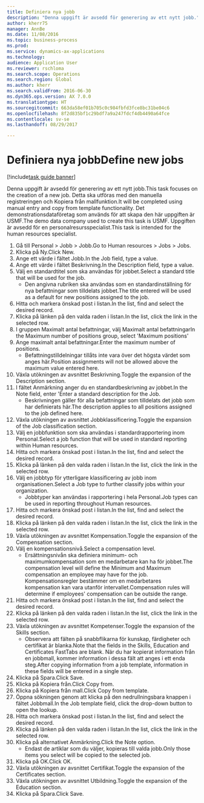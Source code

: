 ```yaml
--- 
title: Definiera nya jobb
description: "Denna uppgift är avsedd för generering av ett nytt jobb."
author: kherr75
manager: AnnBe
ms.date: 11/08/2016
ms.topic: business-process
ms.prod: 
ms.service: dynamics-ax-applications
ms.technology: 
audience: Application User
ms.reviewer: rschloma
ms.search.scope: Operations
ms.search.region: Global
ms.author: kherr
ms.search.validFrom: 2016-06-30
ms.dyn365.ops.version: AX 7.0.0
ms.translationtype: HT
ms.sourcegitcommit: 663da58ef01b705c0c984fbfd3fce8bc31be04c6
ms.openlocfilehash: 8f2d835bf1c29bdf7a9a247fdcf4db4490a64fce
ms.contentlocale: sv-se
ms.lasthandoff: 08/29/2017

---
```

# <a name="define-new-jobs"></a><span data-ttu-id="245cc-103">Definiera nya jobb</span><span class="sxs-lookup"><span data-stu-id="245cc-103">Define new jobs</span></span>

[!include[task guide banner](../../includes/task-guide-banner.md)]

<span data-ttu-id="245cc-104">Denna uppgift är avsedd för generering av ett nytt jobb.</span><span class="sxs-lookup"><span data-stu-id="245cc-104">This task focuses on the creation of a new job.</span></span> <span data-ttu-id="245cc-105">Detta ska utföras med den manuella registreringen och Kopiera från mallfunktion.</span><span class="sxs-lookup"><span data-stu-id="245cc-105">It will be completed using manual entry and copy from template functionality.</span></span> <span data-ttu-id="245cc-106">Det demonstrationsdataföretag som används för att skapa den här uppgiften är USMF.</span><span class="sxs-lookup"><span data-stu-id="245cc-106">The demo data company used to create this task is USMF.</span></span> <span data-ttu-id="245cc-107">Uppgiften är avsedd för en personalresursspecialist.</span><span class="sxs-lookup"><span data-stu-id="245cc-107">This task is intended for the human resources specialist.</span></span>

1. <span data-ttu-id="245cc-108">Gå till Personal > Jobb > Jobb.</span><span class="sxs-lookup"><span data-stu-id="245cc-108">Go to Human resources > Jobs > Jobs.</span></span>
2. <span data-ttu-id="245cc-109">Klicka på Ny.</span><span class="sxs-lookup"><span data-stu-id="245cc-109">Click New.</span></span>
3. <span data-ttu-id="245cc-110">Ange ett värde i fältet Jobb.</span><span class="sxs-lookup"><span data-stu-id="245cc-110">In the Job field, type a value.</span></span>
4. <span data-ttu-id="245cc-111">Ange ett värde i fältet Beskrivning.</span><span class="sxs-lookup"><span data-stu-id="245cc-111">In the Description field, type a value.</span></span>
5. <span data-ttu-id="245cc-112">Välj en standardtitel som ska användas för jobbet.</span><span class="sxs-lookup"><span data-stu-id="245cc-112">Select a standard title that will be used for the job.</span></span> 
    * <span data-ttu-id="245cc-113">Den angivna rubriken ska användas som en standardinställning för nya befattningar som tilldelats jobbet.</span><span class="sxs-lookup"><span data-stu-id="245cc-113">The title entered will be used as a default for new positions assigned to the job.</span></span>  
6. <span data-ttu-id="245cc-114">Hitta och markera önskad post i listan.</span><span class="sxs-lookup"><span data-stu-id="245cc-114">In the list, find and select the desired record.</span></span>
7. <span data-ttu-id="245cc-115">Klicka på länken på den valda raden i listan.</span><span class="sxs-lookup"><span data-stu-id="245cc-115">In the list, click the link in the selected row.</span></span>
8. <span data-ttu-id="245cc-116">I gruppen Maximalt antal befattningar, välj Maximalt antal befattningar</span><span class="sxs-lookup"><span data-stu-id="245cc-116">In the Maximum number of positions group, select 'Maximum positions'</span></span>
9. <span data-ttu-id="245cc-117">Ange maximalt antal befattningar.</span><span class="sxs-lookup"><span data-stu-id="245cc-117">Enter the maximum number of positions.</span></span> 
    * <span data-ttu-id="245cc-118">Befattningstilldelningar tillåts inte vara över det högsta värdet som anges här.</span><span class="sxs-lookup"><span data-stu-id="245cc-118">Position assignments will not be allowed above the maximum value entered here.</span></span>  
10. <span data-ttu-id="245cc-119">Växla utökningen av avsnittet Beskrivning.</span><span class="sxs-lookup"><span data-stu-id="245cc-119">Toggle the expansion of the Description section.</span></span>
11. <span data-ttu-id="245cc-120">I fältet Anmärkning anger du en standardbeskrivning av jobbet.</span><span class="sxs-lookup"><span data-stu-id="245cc-120">In the Note field, enter 'Enter a standard description for the Job.</span></span>
    * <span data-ttu-id="245cc-121">Beskrivningen gäller för alla befattningar som tilldelats det jobb som har definierats här.</span><span class="sxs-lookup"><span data-stu-id="245cc-121">The description applies to all positions assigned to the job defined here.</span></span>  
12. <span data-ttu-id="245cc-122">Växla utökningen av avsnittet Jobbklassificering.</span><span class="sxs-lookup"><span data-stu-id="245cc-122">Toggle the expansion of the Job classification section.</span></span>
13. <span data-ttu-id="245cc-123">Välj en jobbfunktion som ska användas i standardrapportering inom Personal.</span><span class="sxs-lookup"><span data-stu-id="245cc-123">Select a job function that will be used in standard reporting within Human resources.</span></span>
14. <span data-ttu-id="245cc-124">Hitta och markera önskad post i listan.</span><span class="sxs-lookup"><span data-stu-id="245cc-124">In the list, find and select the desired record.</span></span>
15. <span data-ttu-id="245cc-125">Klicka på länken på den valda raden i listan.</span><span class="sxs-lookup"><span data-stu-id="245cc-125">In the list, click the link in the selected row.</span></span>
16. <span data-ttu-id="245cc-126">Välj en jobbtyp för ytterligare klassificering av jobb inom organisationen.</span><span class="sxs-lookup"><span data-stu-id="245cc-126">Select a Job type to further classify jobs within your organization.</span></span> 
    * <span data-ttu-id="245cc-127">Jobbtyper kan användas i rapportering i hela Personal.</span><span class="sxs-lookup"><span data-stu-id="245cc-127">Job types can be used in reporting throughout Human resources.</span></span>  
17. <span data-ttu-id="245cc-128">Hitta och markera önskad post i listan.</span><span class="sxs-lookup"><span data-stu-id="245cc-128">In the list, find and select the desired record.</span></span>
18. <span data-ttu-id="245cc-129">Klicka på länken på den valda raden i listan.</span><span class="sxs-lookup"><span data-stu-id="245cc-129">In the list, click the link in the selected row.</span></span>
19. <span data-ttu-id="245cc-130">Växla utökningen av avsnittet Kompensation.</span><span class="sxs-lookup"><span data-stu-id="245cc-130">Toggle the expansion of the Compensation section.</span></span>
20. <span data-ttu-id="245cc-131">Välj en kompensationsnivå.</span><span class="sxs-lookup"><span data-stu-id="245cc-131">Select a compensation level.</span></span>
    * <span data-ttu-id="245cc-132">Ersättningsnivån ska definiera minimum- och maximumkompensation som en medarbetare kan ha för jobbet.</span><span class="sxs-lookup"><span data-stu-id="245cc-132">The compensation level will define the Minimum and Maximum compensation an employee may have for the job.</span></span> <span data-ttu-id="245cc-133">Kompensationsregler bestämmer om en medarbetares kompensation kan vara utanför intervallet.</span><span class="sxs-lookup"><span data-stu-id="245cc-133">Compensation rules will determine if employees' compensation can be outside the range.</span></span>  
21. <span data-ttu-id="245cc-134">Hitta och markera önskad post i listan.</span><span class="sxs-lookup"><span data-stu-id="245cc-134">In the list, find and select the desired record.</span></span>
22. <span data-ttu-id="245cc-135">Klicka på länken på den valda raden i listan.</span><span class="sxs-lookup"><span data-stu-id="245cc-135">In the list, click the link in the selected row.</span></span>
23. <span data-ttu-id="245cc-136">Växla utökningen av avsnittet Kompetenser.</span><span class="sxs-lookup"><span data-stu-id="245cc-136">Toggle the expansion of the Skills section.</span></span>
    * <span data-ttu-id="245cc-137">Observera att fälten på snabbflikarna för kunskap, färdigheter och certifikat är blanka.</span><span class="sxs-lookup"><span data-stu-id="245cc-137">Note that the fields in the Skills, Education and Certificates FastTabs are blank.</span></span> <span data-ttu-id="245cc-138">När du har kopierat information från en jobbmall, kommer information i dessa fält att anges i ett enda steg.</span><span class="sxs-lookup"><span data-stu-id="245cc-138">After copying information from a job template, information in these fields will be entered in a single step.</span></span>   
24. <span data-ttu-id="245cc-139">Klicka på Spara.</span><span class="sxs-lookup"><span data-stu-id="245cc-139">Click Save.</span></span>
25. <span data-ttu-id="245cc-140">Klicka på Kopiera från.</span><span class="sxs-lookup"><span data-stu-id="245cc-140">Click Copy from.</span></span>
26. <span data-ttu-id="245cc-141">Klicka på Kopiera från mall.</span><span class="sxs-lookup"><span data-stu-id="245cc-141">Click Copy from template.</span></span>
27. <span data-ttu-id="245cc-142">Öppna sökningen genom att klicka på den nedrullningsbara knappen i fältet Jobbmall.</span><span class="sxs-lookup"><span data-stu-id="245cc-142">In the Job template field, click the drop-down button to open the lookup.</span></span>
28. <span data-ttu-id="245cc-143">Hitta och markera önskad post i listan.</span><span class="sxs-lookup"><span data-stu-id="245cc-143">In the list, find and select the desired record.</span></span>
29. <span data-ttu-id="245cc-144">Klicka på länken på den valda raden i listan.</span><span class="sxs-lookup"><span data-stu-id="245cc-144">In the list, click the link in the selected row.</span></span>
30. <span data-ttu-id="245cc-145">Klicka på alternativet Anmärkning.</span><span class="sxs-lookup"><span data-stu-id="245cc-145">Click the Note option.</span></span>
    * <span data-ttu-id="245cc-146">Endast de artiklar som du väljer, kopieras till valda jobb.</span><span class="sxs-lookup"><span data-stu-id="245cc-146">Only those items you select will be copied to the selected job.</span></span>    
31. <span data-ttu-id="245cc-147">Klicka på OK.</span><span class="sxs-lookup"><span data-stu-id="245cc-147">Click OK.</span></span>
32. <span data-ttu-id="245cc-148">Växla utökningen av avsnittet Certifikat.</span><span class="sxs-lookup"><span data-stu-id="245cc-148">Toggle the expansion of the Certificates section.</span></span>
33. <span data-ttu-id="245cc-149">Växla utökningen av avsnittet Utbildning.</span><span class="sxs-lookup"><span data-stu-id="245cc-149">Toggle the expansion of the Education section.</span></span>
34. <span data-ttu-id="245cc-150">Klicka på Spara.</span><span class="sxs-lookup"><span data-stu-id="245cc-150">Click Save.</span></span>


